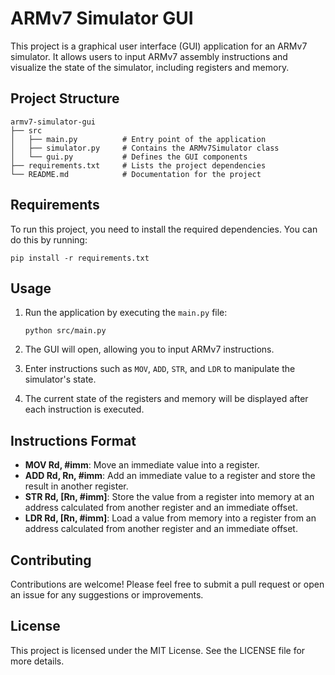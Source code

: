 # ARMv7 Simulator GUI

This project is a graphical user interface (GUI) application for an ARMv7 simulator. It allows users to input ARMv7 assembly instructions and visualize the state of the simulator, including registers and memory.

## Project Structure

```
armv7-simulator-gui
├── src
│   ├── main.py          # Entry point of the application
│   ├── simulator.py     # Contains the ARMv7Simulator class
│   └── gui.py           # Defines the GUI components
├── requirements.txt     # Lists the project dependencies
└── README.md            # Documentation for the project
```

## Requirements

To run this project, you need to install the required dependencies. You can do this by running:

```
pip install -r requirements.txt
```

## Usage

1. Run the application by executing the `main.py` file:

   ```
   python src/main.py
   ```

2. The GUI will open, allowing you to input ARMv7 instructions.

3. Enter instructions such as `MOV`, `ADD`, `STR`, and `LDR` to manipulate the simulator's state.

4. The current state of the registers and memory will be displayed after each instruction is executed.

## Instructions Format

- **MOV Rd, #imm**: Move an immediate value into a register.
- **ADD Rd, Rn, #imm**: Add an immediate value to a register and store the result in another register.
- **STR Rd, [Rn, #imm]**: Store the value from a register into memory at an address calculated from another register and an immediate offset.
- **LDR Rd, [Rn, #imm]**: Load a value from memory into a register from an address calculated from another register and an immediate offset.

## Contributing

Contributions are welcome! Please feel free to submit a pull request or open an issue for any suggestions or improvements.

## License

This project is licensed under the MIT License. See the LICENSE file for more details.